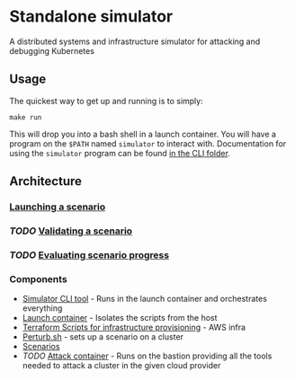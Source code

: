 # Standalone simulator

A distributed systems and infrastructure simulator for attacking and debugging Kubernetes

## Usage

The quickest way to get up and running is to simply:

```
make run
```

This will drop you into a bash shell in a launch container.  You will have a program on the `$PATH` named `simulator`
to interact with.  Documentation for using the `simulator` program can be found [in the CLI folder](./cli).

## Architecture

### [Launching a scenario](./docs/launch.md)

### *TODO* [Validating a scenario](./docs/validation.md)

### *TODO* [Evaluating  scenario progress](./docs/evaluation.md)

### Components

* [Simulator CLI tool](./cli) - Runs in the launch container and orchestrates everything
* [Launch container](./Dockerfile) - Isolates the scripts from the host
* [Terraform Scripts for infrastructure provisioning](./terraform) - AWS infra
* [Perturb.sh](./simulation-scripts/perturb.sh) - sets up a scenario on a cluster
* [Scenarios](./simulation-scripts/scenario)
* *TODO* [Attack container](./Dockerfile.attack) - Runs on the bastion providing all the tools needed to attack a cluster in the given cloud provider

